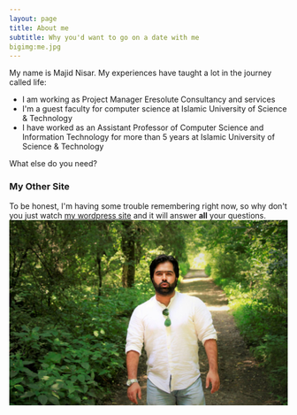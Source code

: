```yaml
---
layout: page
title: About me
subtitle: Why you'd want to go on a date with me
bigimg:me.jpg
---
```


My name is Majid Nisar. My experiences have taught a lot in the journey called life:

- I am working as Project Manager Eresolute Consultancy and services
- I'm a guest faculty for computer science at Islamic University of Science & Technology
- I have worked as an Assistant Professor of Computer Science and Information Technology for more than 5 years at Islamic University of Science & Technology

What else do you need?

### My Other Site

To be honest, I'm having some trouble remembering right now, so why don't you just watch [my wordpress site](http://majidnisar.wordpress.com) and it will answer **all** your questions.
![m'lady](/img/Me.jpg)
